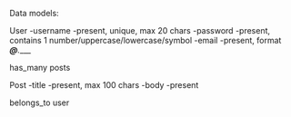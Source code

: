 Data models:

User
-username
  -present, unique, max 20 chars
-password
  -present, contains 1 number/uppercase/lowercase/symbol
-email
  -present, format ___@____.____

has_many posts

Post
-title
  -present, max 100 chars
-body
  -present

belongs_to user
